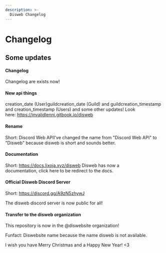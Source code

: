 ```yaml
---
description: >-
  Disweb Changelog
---
```


# Changelog

## Some updates
#### Changelog
Changelog are exists now!

#### New api things

creation_date (User)guildcreation_date (Guild) and guildcreation_timestamp and creation_timestamp (Users) and some other updates!
Look here: https://invalidlenni.gitbook.io/disweb

#### Rename
Short: Discord Web APII've changed the name from "Discord Web API" to "Disweb" because disweb is short and sounds better.

#### Documentation
Short: https://docs.lixoja.xyz/disweb
Disweb has now a documentation, click here to be redirect to the docs.

#### Official Disweb Discord Server
Short: https://discord.gg/A9zN5zhywJ

The disweb discord server is now public for all!

#### Transfer to the disweb organization
This repository is now in the @diswebsite organization!

Funfact: Diswebsite name because the name disweb is not available.

I wish you have Merry Christmas and a Happy New Year! <3

